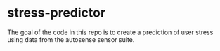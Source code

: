 stress-predictor
================

The goal of the code in this repo is to create a prediction of user stress using data from the autosense sensor suite.
